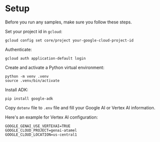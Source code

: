# Setup 

Before you run any samples, make sure you follow these steps. 

Set your project id in `gcloud`:

```shell
gcloud config set core/project your-google-cloud-project-id
```

Authenticate:

```shell
gcloud auth application-default login
```

Create and activate a Python virtual environment:

```shell
python -m venv .venv
source .venv/bin/activate
```

Install ADK:

```shell
pip install google-adk
```

Copy `dotenv` file to `.env` file and fill your Google AI or Vertex AI information.

Here's an example for Vertex AI configuration:

```
GOOGLE_GENAI_USE_VERTEXAI=TRUE
GOOGLE_CLOUD_PROJECT=genai-atamel
GOOGLE_CLOUD_LOCATION=us-central1
```